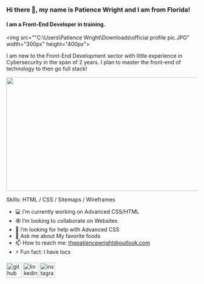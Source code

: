 ### Hi there 👋, my name is Patience Wright and I am from Florida!
#### I am a Front-End Developer in training.

<img src=""C:\Users\Patience Wright\Downloads\official profile pic.JPG" width="300px" height="400px">

I am new to the Front-End Development sector with little experience in Cybersecurity in the span of 2 years. I plan to master the front-end of technology to then go full stack! 

<img src="https://images.unsplash.com/photo-1451187580459-43490279c0fa?ixlib=rb-4.0.3&ixid=MnwxMjA3fDB8MHxwaG90by1wYWdlfHx8fGVufDB8fHx8&auto=format&fit=crop&w=1472&q=80" width="600px" height="300px">

Skills: HTML / CSS / Sitemaps / Wireframes

- 💻 I’m currently working on Advanced CSS/HTML 
- 🕸️ I’m looking to collaborate on Websites 
- 🤔 I’m looking for help with Advanced CSS 
- 🍓 Ask me about My favorite foods 
- 📫 How to reach me: thepatiencewright@outlook.com 
- ⚡ Fun fact: I have locs 


[<img src='https://cdn.jsdelivr.net/npm/simple-icons@3.0.1/icons/github.svg' alt='github' height='40'>](https://github.com/https://github.com/PatienceWrightx0)  [<img src='https://cdn.jsdelivr.net/npm/simple-icons@3.0.1/icons/linkedin.svg' alt='linkedin' height='40'>](https://www.linkedin.com/in/https://www.linkedin.com/in/patiencewright/)  [<img src='https://cdn.jsdelivr.net/npm/simple-icons@3.0.1/icons/instagram.svg' alt='instagram' height='40'>](https://www.instagram.com/https://www.instagram.com/thepatiencewright//)  
